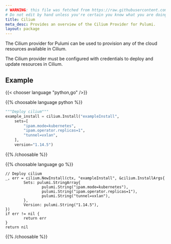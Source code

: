 ```yaml
---
# WARNING: this file was fetched from https://raw.githubusercontent.com/littlejo/pulumi-cilium/v0.1.7/docs/_index.md
# Do not edit by hand unless you're certain you know what you are doing!
title: Cilium
meta_desc: Provides an overview of the Cilium Provider for Pulumi.
layout: package
---
```


The Cilium provider for Pulumi can be used to provision any of the cloud resources available in Cilium.

The Cilium provider must be configured with credentials to deploy and update resources in Cilium.

## Example

{{< chooser language "python,go" />}}

{{% choosable language python %}}

```python
"""Deploy cilium"""
example_install = cilium.Install("exampleInstall",
    sets=[
        "ipam.mode=kubernetes",
        "ipam.operator.replicas=1",
        "tunnel=vxlan",
    ],
    version="1.14.5")
```

{{% /choosable %}}

{{% choosable language go %}}

```golang
// Deploy cilium
_, err = cilium.NewInstall(ctx, "exampleInstall", &cilium.InstallArgs{
        Sets: pulumi.StringArray{
                pulumi.String("ipam.mode=kubernetes"),
                pulumi.String("ipam.operator.replicas=1"),
                pulumi.String("tunnel=vxlan"),
        },
        Version: pulumi.String("1.14.5"),
})
if err != nil {
        return err
}
return nil
```

{{% /choosable %}}
